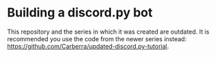 # Building a discord.py bot

This repository and the series in which it was created are outdated. It is recommended you use the code from the newer series instead: https://github.com/Carberra/updated-discord.py-tutorial.
